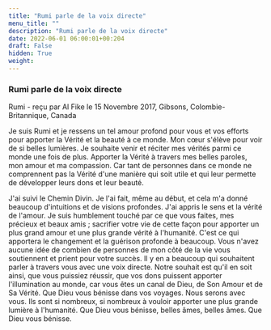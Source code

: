 ```yaml
---
title: "Rumi parle de la voix directe"
menu_title: ""
description: "Rumi parle de la voix directe"
date: 2022-06-01 06:00:01+00:204
draft: False
hidden: True
weight:
---
```

### Rumi parle de la voix directe

Rumi - reçu par Al Fike le 15 Novembre 2017, Gibsons, Colombie-Britannique, Canada

Je suis Rumi et je ressens un tel amour profond pour vous et vos efforts pour apporter la Vérité et la beauté à ce monde. Mon cœur s'élève pour voir de si belles lumières. Je souhaite venir et réciter mes vérités parmi ce monde une fois de plus. Apporter la Vérité à travers mes belles paroles, mon amour et ma compassion. Car tant de personnes dans ce monde ne comprennent pas la Vérité d'une manière qui soit utile et qui leur permette de développer leurs dons et leur beauté.

J'ai suivi le Chemin Divin. Je l'ai fait, même au début, et cela m'a donné beaucoup d'intuitions et de visions profondes. J'ai appris le sens et la vérité de l'amour. Je suis humblement touché par ce que vous faites, mes précieux et beaux amis ; sacrifier votre vie de cette façon pour apporter un plus grand amour et une plus grande vérité à l'humanité. C'est ce qui apportera le changement et la guérison profonde à beaucoup. Vous n'avez aucune idée de combien de personnes de mon côté de la vie vous soutiennent et prient pour votre succès. Il y en a beaucoup qui souhaitent parler à travers vous avec une voix directe. Notre souhait est qu'il en soit ainsi, que vous puissiez réussir, que vos dons puissent apporter l'illumination au monde, car vous êtes un canal de Dieu, de Son Amour et de Sa Vérité. Que Dieu vous bénisse dans vos voyages. Nous serons avec vous. Ils sont si nombreux, si nombreux à vouloir apporter une plus grande lumière à l'humanité. Que Dieu vous bénisse, belles âmes, belles âmes. Que Dieu vous bénisse.



